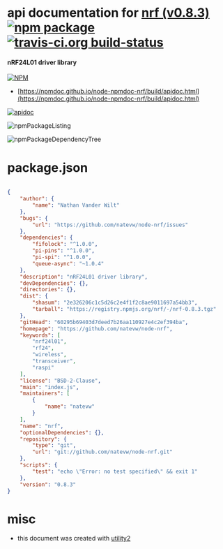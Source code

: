 # api documentation for  [nrf (v0.8.3)](https://github.com/natevw/node-nrf)  [![npm package](https://img.shields.io/npm/v/npmdoc-nrf.svg?style=flat-square)](https://www.npmjs.org/package/npmdoc-nrf) [![travis-ci.org build-status](https://api.travis-ci.org/npmdoc/node-npmdoc-nrf.svg)](https://travis-ci.org/npmdoc/node-npmdoc-nrf)
#### nRF24L01 driver library

[![NPM](https://nodei.co/npm/nrf.png?downloads=true&downloadRank=true&stars=true)](https://www.npmjs.com/package/nrf)

- [https://npmdoc.github.io/node-npmdoc-nrf/build/apidoc.html](https://npmdoc.github.io/node-npmdoc-nrf/build/apidoc.html)

[![apidoc](https://npmdoc.github.io/node-npmdoc-nrf/build/screenCapture.buildCi.browser.%252Ftmp%252Fbuild%252Fapidoc.html.png)](https://npmdoc.github.io/node-npmdoc-nrf/build/apidoc.html)

![npmPackageListing](https://npmdoc.github.io/node-npmdoc-nrf/build/screenCapture.npmPackageListing.svg)

![npmPackageDependencyTree](https://npmdoc.github.io/node-npmdoc-nrf/build/screenCapture.npmPackageDependencyTree.svg)



# package.json

```json

{
    "author": {
        "name": "Nathan Vander Wilt"
    },
    "bugs": {
        "url": "https://github.com/natevw/node-nrf/issues"
    },
    "dependencies": {
        "fifolock": "^1.0.0",
        "pi-pins": "^1.0.0",
        "pi-spi": "^1.0.0",
        "queue-async": "~1.0.4"
    },
    "description": "nRF24L01 driver library",
    "devDependencies": {},
    "directories": {},
    "dist": {
        "shasum": "2e326206c1c5d26c2e4f1f2c8ae9011697a54bb3",
        "tarball": "https://registry.npmjs.org/nrf/-/nrf-0.8.3.tgz"
    },
    "gitHead": "60295b69403d7deed7b26aa110927e4c2ef394ba",
    "homepage": "https://github.com/natevw/node-nrf",
    "keywords": [
        "nrf24l01",
        "rf24",
        "wireless",
        "transceiver",
        "raspi"
    ],
    "license": "BSD-2-Clause",
    "main": "index.js",
    "maintainers": [
        {
            "name": "natevw"
        }
    ],
    "name": "nrf",
    "optionalDependencies": {},
    "repository": {
        "type": "git",
        "url": "git://github.com/natevw/node-nrf.git"
    },
    "scripts": {
        "test": "echo \"Error: no test specified\" && exit 1"
    },
    "version": "0.8.3"
}
```



# misc
- this document was created with [utility2](https://github.com/kaizhu256/node-utility2)
